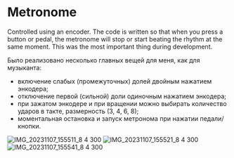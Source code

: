 # Metronome

Controlled using an encoder. The code is written so that when you press a button or pedal, the metronome will stop or start beating the rhythm at the same moment. This was the most important thing during development.

Было реализовано несколько главных вещей для меня, как для музыканта:
- включение слабых (промежуточных) долей двойным нажатием энкодера;
- отключение первой (сильной) доли одиночным нажатием энкодера;
- при зажатом энкодере и при вращении можно выбирать количество ударов в такте, размерность (3, 4, 6, 8);
- моментальная остановка и запуск метронома при нажатии педали/кнопки.

![IMG_20231107_155511_8 4 300](https://github.com/Mark-RT/Metronome/assets/93182860/e49a2394-82dd-40c8-95a0-98c4df11950e)
![IMG_20231107_155521_8 4 300](https://github.com/Mark-RT/Metronome/assets/93182860/1be3e1fa-3ac1-4b70-af29-f7f89b0c89e5)
![IMG_20231107_155541_8 4 300](https://github.com/Mark-RT/Metronome/assets/93182860/04e1695f-ebff-4df9-8b5d-4d955ec6967b)
